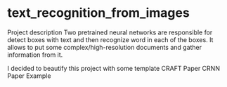 # text_recognition_from_images

Project description
Two pretrained neural networks are responsible for detect boxes with text and then recognize word in each of the boxes. It allows to put some complex/high-resolution documents and gather information from it.

I decided to beautify this project with some template
CRAFT Paper
CRNN Paper
Example
